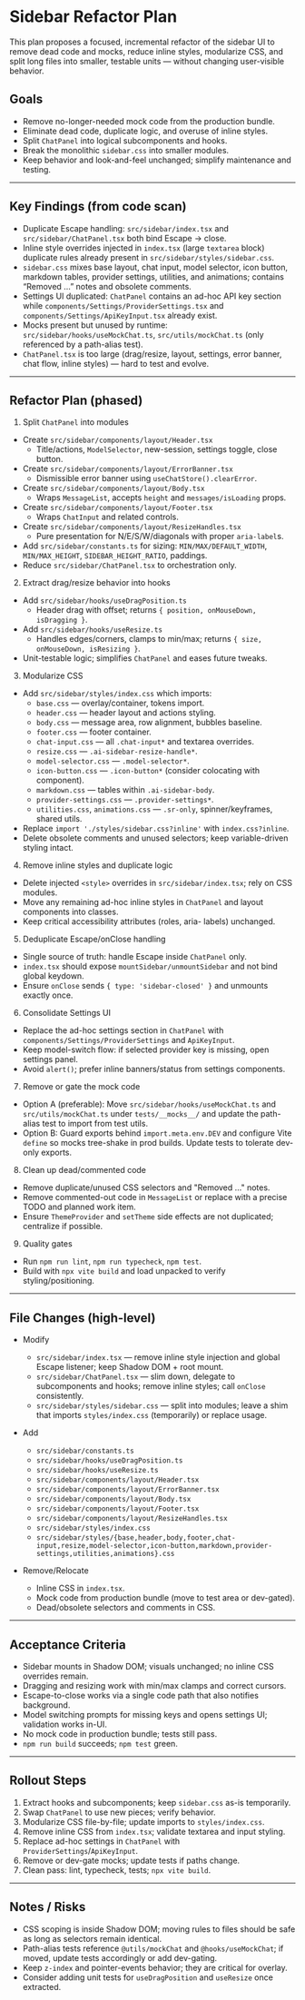 # Sidebar Refactor Plan

This plan proposes a focused, incremental refactor of the sidebar UI to remove dead code and mocks, reduce inline styles, modularize CSS, and split long files into smaller, testable units — without changing user-visible behavior.

## Goals
- Remove no-longer-needed mock code from the production bundle.
- Eliminate dead code, duplicate logic, and overuse of inline styles.
- Split `ChatPanel` into logical subcomponents and hooks.
- Break the monolithic `sidebar.css` into smaller modules.
- Keep behavior and look-and-feel unchanged; simplify maintenance and testing.

---

## Key Findings (from code scan)
- Duplicate Escape handling: `src/sidebar/index.tsx` and `src/sidebar/ChatPanel.tsx` both bind Escape → close.
- Inline style overrides injected in `index.tsx` (large `textarea` block) duplicate rules already present in `src/sidebar/styles/sidebar.css`.
- `sidebar.css` mixes base layout, chat input, model selector, icon button, markdown tables, provider settings, utilities, and animations; contains “Removed …” notes and obsolete comments.
- Settings UI duplicated: `ChatPanel` contains an ad-hoc API key section while `components/Settings/ProviderSettings.tsx` and `components/Settings/ApiKeyInput.tsx` already exist.
- Mocks present but unused by runtime: `src/sidebar/hooks/useMockChat.ts`, `src/utils/mockChat.ts` (only referenced by a path-alias test).
- `ChatPanel.tsx` is too large (drag/resize, layout, settings, error banner, chat flow, inline styles) — hard to test and evolve.

---

## Refactor Plan (phased)

1) Split `ChatPanel` into modules
- Create `src/sidebar/components/layout/Header.tsx`
  - Title/actions, `ModelSelector`, new-session, settings toggle, close button.
- Create `src/sidebar/components/layout/ErrorBanner.tsx`
  - Dismissible error banner using `useChatStore().clearError`.
- Create `src/sidebar/components/layout/Body.tsx`
  - Wraps `MessageList`, accepts `height` and `messages/isLoading` props.
- Create `src/sidebar/components/layout/Footer.tsx`
  - Wraps `ChatInput` and related controls.
- Create `src/sidebar/components/layout/ResizeHandles.tsx`
  - Pure presentation for N/E/S/W/diagonals with proper `aria-label`s.
- Add `src/sidebar/constants.ts` for sizing: `MIN/MAX/DEFAULT_WIDTH`, `MIN/MAX_HEIGHT`, `SIDEBAR_HEIGHT_RATIO`, paddings.
- Reduce `src/sidebar/ChatPanel.tsx` to orchestration only.

2) Extract drag/resize behavior into hooks
- Add `src/sidebar/hooks/useDragPosition.ts`
  - Header drag with offset; returns `{ position, onMouseDown, isDragging }`.
- Add `src/sidebar/hooks/useResize.ts`
  - Handles edges/corners, clamps to min/max; returns `{ size, onMouseDown, isResizing }`.
- Unit-testable logic; simplifies `ChatPanel` and eases future tweaks.

3) Modularize CSS
- Add `src/sidebar/styles/index.css` which imports:
  - `base.css` — overlay/container, tokens import.
  - `header.css` — header layout and actions styling.
  - `body.css` — message area, row alignment, bubbles baseline.
  - `footer.css` — footer container.
  - `chat-input.css` — all `.chat-input*` and textarea overrides.
  - `resize.css` — `.ai-sidebar-resize-handle*`.
  - `model-selector.css` — `.model-selector*`.
  - `icon-button.css` — `.icon-button*` (consider colocating with component).
  - `markdown.css` — tables within `.ai-sidebar-body`.
  - `provider-settings.css` — `.provider-settings*`.
  - `utilities.css`, `animations.css` — `.sr-only`, spinner/keyframes, shared utils.
- Replace `import './styles/sidebar.css?inline'` with `index.css?inline`.
- Delete obsolete comments and unused selectors; keep variable-driven styling intact.

4) Remove inline styles and duplicate logic
- Delete injected `<style>` overrides in `src/sidebar/index.tsx`; rely on CSS modules.
- Move any remaining ad-hoc inline styles in `ChatPanel` and layout components into classes.
- Keep critical accessibility attributes (roles, aria- labels) unchanged.

5) Deduplicate Escape/onClose handling
- Single source of truth: handle Escape inside `ChatPanel` only.
- `index.tsx` should expose `mountSidebar/unmountSidebar` and not bind global keydown.
- Ensure `onClose` sends `{ type: 'sidebar-closed' }` and unmounts exactly once.

6) Consolidate Settings UI
- Replace the ad-hoc settings section in `ChatPanel` with `components/Settings/ProviderSettings` and `ApiKeyInput`.
- Keep model-switch flow: if selected provider key is missing, open settings panel.
- Avoid `alert()`; prefer inline banners/status from settings components.

7) Remove or gate the mock code
- Option A (preferable): Move `src/sidebar/hooks/useMockChat.ts` and `src/utils/mockChat.ts` under `tests/__mocks__/` and update the path-alias test to import from test utils.
- Option B: Guard exports behind `import.meta.env.DEV` and configure Vite `define` so mocks tree-shake in prod builds. Update tests to tolerate dev-only exports.

8) Clean up dead/commented code
- Remove duplicate/unused CSS selectors and "Removed …" notes.
- Remove commented-out code in `MessageList` or replace with a precise TODO and planned work item.
- Ensure `ThemeProvider` and `setTheme` side effects are not duplicated; centralize if possible.

9) Quality gates
- Run `npm run lint`, `npm run typecheck`, `npm test`.
- Build with `npx vite build` and load unpacked to verify styling/positioning.

---

## File Changes (high-level)

- Modify
  - `src/sidebar/index.tsx` — remove inline style injection and global Escape listener; keep Shadow DOM + root mount.
  - `src/sidebar/ChatPanel.tsx` — slim down, delegate to subcomponents and hooks; remove inline styles; call `onClose` consistently.
  - `src/sidebar/styles/sidebar.css` — split into modules; leave a shim that imports `styles/index.css` (temporarily) or replace usage.

- Add
  - `src/sidebar/constants.ts`
  - `src/sidebar/hooks/useDragPosition.ts`
  - `src/sidebar/hooks/useResize.ts`
  - `src/sidebar/components/layout/Header.tsx`
  - `src/sidebar/components/layout/ErrorBanner.tsx`
  - `src/sidebar/components/layout/Body.tsx`
  - `src/sidebar/components/layout/Footer.tsx`
  - `src/sidebar/components/layout/ResizeHandles.tsx`
  - `src/sidebar/styles/index.css`
  - `src/sidebar/styles/{base,header,body,footer,chat-input,resize,model-selector,icon-button,markdown,provider-settings,utilities,animations}.css`

- Remove/Relocate
  - Inline CSS in `index.tsx`.
  - Mock code from production bundle (move to test area or dev-gated).
  - Dead/obsolete selectors and comments in CSS.

---

## Acceptance Criteria
- Sidebar mounts in Shadow DOM; visuals unchanged; no inline CSS overrides remain.
- Dragging and resizing work with min/max clamps and correct cursors.
- Escape-to-close works via a single code path that also notifies background.
- Model switching prompts for missing keys and opens settings UI; validation works in-UI.
- No mock code in production bundle; tests still pass.
- `npm run build` succeeds; `npm test` green.

---

## Rollout Steps
1) Extract hooks and subcomponents; keep `sidebar.css` as-is temporarily.
2) Swap `ChatPanel` to use new pieces; verify behavior.
3) Modularize CSS file-by-file; update imports to `styles/index.css`.
4) Remove inline CSS from `index.tsx`; validate textarea and input styling.
5) Replace ad-hoc settings in `ChatPanel` with `ProviderSettings`/`ApiKeyInput`.
6) Remove or dev-gate mocks; update tests if paths change.
7) Clean pass: lint, typecheck, tests; `npx vite build`.

---

## Notes / Risks
- CSS scoping is inside Shadow DOM; moving rules to files should be safe as long as selectors remain identical.
- Path-alias tests reference `@utils/mockChat` and `@hooks/useMockChat`; if moved, update tests accordingly or add dev-gating.
- Keep `z-index` and pointer-events behavior; they are critical for overlay.
- Consider adding unit tests for `useDragPosition` and `useResize` once extracted.


